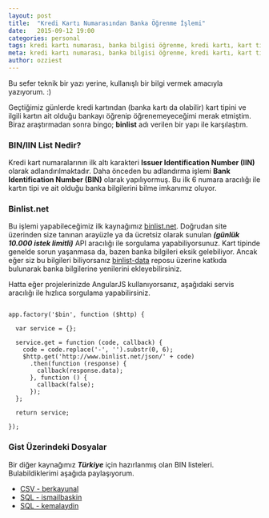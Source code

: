 ```yaml
---
layout: post
title:  "Kredi Kartı Numarasından Banka Öğrenme İşlemi"
date:   2015-09-12 19:00
categories: personal
tags: kredi kartı numarası, banka bilgisi öğrenme, kredi kartı, kart tipi
meta: kredi kartı numarası, banka bilgisi öğrenme, kredi kartı, kart tipi
author: ozziest
---
```



Bu sefer teknik bir yazı yerine, kullanışlı bir bilgi vermek amacıyla yazıyorum. :) 

Geçtiğimiz günlerde kredi kartından (banka kartı da olabilir) kart tipini ve ilgili kartın ait olduğu bankayı öğrenip öğrenemeyeceğimi merak etmiştim. Biraz araştırmadan sonra bingo; **binlist** adı verilen bir yapı ile karşılaştım. 

### BIN/IIN List Nedir?

Kredi kart numaralarının ilk altı karakteri **Issuer Identification Number (IIN)** olarak adlandırılmaktadır. Daha önceden bu adlandırma işlemi **Bank Identification Number (BIN)** olarak yapılıyormuş. Bu ilk 6 numara aracılığı ile kartın tipi ve ait olduğu banka bilgilerini bilme imkanımız oluyor. 


### Binlist.net

Bu işlemi yapabileceğimiz ilk kaynağımız [binlist.net](http://www.binlist.net). Doğrudan site üzerinden size tanınan arayüzle ya da ücretsiz olarak sunulan ***(günlük 10.000 istek limitli)*** API aracılığı ile sorgulama yapabiliyorsunuz. Kart tipinde genelde sorun yaşanmasa da, bazen banka bilgileri eksik gelebiliyor. Ancak eğer siz bu bilgileri biliyorsanız [binlist-data](https://github.com/binlist/binlist-data) reposu üzerine katkıda bulunarak banka bilgilerine yenilerini ekleyebilirsiniz.

Hatta eğer projelerinizde AngularJS kullanıyorsanız, aşağıdaki servis aracılığı ile hızlıca sorgulama yapabilirsiniz.

<pre><code class="language-js">
app.factory('$bin', function ($http) {

  var service = {};

  service.get = function (code, callback) {
    code = code.replace('-', '').substr(0, 6);
    $http.get('http://www.binlist.net/json/' + code)
      .then(function (response) {
        callback(response.data);
      }, function () {
        callback(false);
      });
  };

  return service;

});
</code></pre>


### Gist Üzerindeki Dosyalar

Bir diğer kaynağımız ***Türkiye*** için hazırlanmış olan BIN listeleri. Bulabildiklerimi aşağıda paylaşıyorum. 

- [CSV - berkayunal](https://gist.github.com/berkayunal/1595676)
- [SQL - ismailbaskin](https://gist.github.com/ismailbaskin/2489587)
- [SQL - kemalaydin](https://gist.github.com/kemalaydin/b3de747b5436ec7a40c9)
